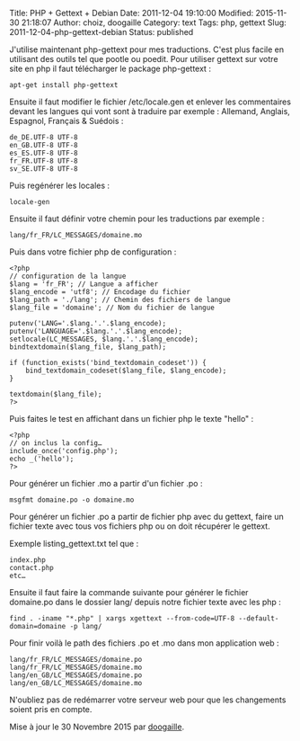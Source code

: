 Title: PHP + Gettext + Debian
Date: 2011-12-04 19:10:00
Modified: 2015-11-30 21:18:07
Author: choiz, doogaille
Category: text
Tags: php, gettext
Slug: 2011-12-04-php-gettext-debian
Status: published

J'utilise maintenant php-gettext pour mes traductions. C'est plus facile
en utilisant des outils tel que pootle ou poedit. Pour utiliser gettext
sur votre site en php il faut télécharger le package php-gettext :

    apt-get install php-gettext

Ensuite il faut modifier le fichier /etc/locale.gen et enlever les
commentaires devant les langues qui vont sont à traduire par exemple :
Allemand, Anglais, Espagnol, Français & Suédois :

    de_DE.UTF-8 UTF-8
    en_GB.UTF-8 UTF-8
    es_ES.UTF-8 UTF-8
    fr_FR.UTF-8 UTF-8
    sv_SE.UTF-8 UTF-8

Puis regénérer les locales :

    locale-gen

Ensuite il faut définir votre chemin pour les traductions par exemple :

    lang/fr_FR/LC_MESSAGES/domaine.mo

Puis dans votre fichier php de configuration :

    <?php
    // configuration de la langue
    $lang = 'fr_FR'; // Langue a afficher
    $lang_encode = 'utf8'; // Encodage du fichier
    $lang_path = './lang'; // Chemin des fichiers de langue
    $lang_file = 'domaine'; // Nom du fichier de langue

    putenv('LANG='.$lang.'.'.$lang_encode);
    putenv('LANGUAGE='.$lang.'.'.$lang_encode);
    setlocale(LC_MESSAGES, $lang.'.'.$lang_encode);
    bindtextdomain($lang_file, $lang_path);

    if (function_exists('bind_textdomain_codeset')) {
        bind_textdomain_codeset($lang_file, $lang_encode);
    }

    textdomain($lang_file);
    ?>

Puis faites le test en affichant dans un fichier php le texte "hello" :

    <?php
    // on inclus la config…
    include_once('config.php');
    echo _('hello');
    ?>

Pour générer un fichier .mo a partir d'un fichier .po :

    msgfmt domaine.po -o domaine.mo

Pour générer un fichier .po a partir de fichier php avec du gettext,
faire un fichier texte avec tous vos fichiers php ou on doit récupérer
le gettext.

Exemple listing\_gettext.txt tel que :

    index.php
    contact.php
    etc…

Ensuite il faut faire la commande suivante pour générer le fichier
domaine.po dans le dossier lang/ depuis notre fichier texte avec les php :

    find . -iname "*.php" | xargs xgettext --from-code=UTF-8 --default-domain=domaine -p lang/

Pour finir voilà le path des fichiers .po et .mo dans mon application
web :

    lang/fr_FR/LC_MESSAGES/domaine.po
    lang/fr_FR/LC_MESSAGES/domaine.mo
    lang/en_GB/LC_MESSAGES/domaine.po
    lang/en_GB/LC_MESSAGES/domaine.mo

N'oubliez pas de redémarrer votre serveur web pour que les changements
soient pris en compte.

Mise à jour le 30 Novembre 2015 par
[doogaille](http://www.github.com/doogaille).

